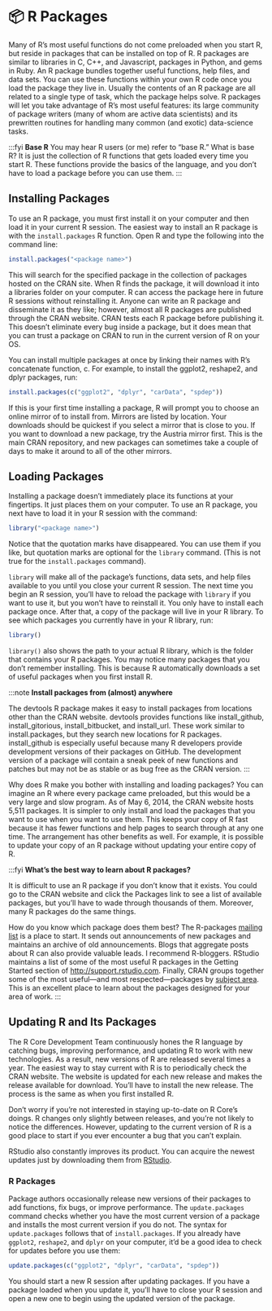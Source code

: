 # 📦 R Packages

Many of R’s most useful functions do not come preloaded when you start R, but reside in packages that can be installed on top of R. R packages are similar to libraries in C, C++, and Javascript, packages in Python, and gems in Ruby. An R package bundles together useful functions, help files, and data sets. You can use these functions within your own R code once you load the package they live in. Usually the contents of an R package are all related to a single type of task, which the package helps solve. R packages will let you take advantage of R’s most useful features: its large community of package writers (many of whom are active data scientists) and its prewritten routines for handling many common (and exotic) data-science tasks.

:::fyi
**Base R**
You may hear R users (or me) refer to “base R.” What is base R? It is just the collection of R functions that gets loaded every time you start R. These functions provide the basics of the language, and you don’t have to load a package before you can use them.
:::

## Installing Packages


To use an R package, you must first install it on your computer and then load it in your current R session. The easiest way to install an R package is with the `install.packages` R function. Open R and type the following into the command line:


```r
install.packages("<package name>")
```

This will search for the specified package in the collection of packages hosted on the CRAN site. When R finds the package, it will download it into a libraries folder on your computer. R can access the package here in future R sessions without reinstalling it. Anyone can write an R package and disseminate it as they like; however, almost all R packages are published through the CRAN website. CRAN tests each R package before publishing it. This doesn’t eliminate every bug inside a package, but it does mean that you can trust a package on CRAN to run in the current version of R on your OS.

You can install multiple packages at once by linking their names with R’s concatenate function, c. For example, to install the ggplot2, reshape2, and dplyr packages, run:


```r
install.packages(c("ggplot2", "dplyr", "carData", "spdep"))
```

If this is your first time installing a package, R will prompt you to choose an online mirror of to install from. Mirrors are listed by location. Your downloads should be quickest if you select a mirror that is close to you. If you want to download a new package, try the Austria mirror first. This is the main CRAN repository, and new packages can sometimes take a couple of days to make it around to all of the other mirrors.

## Loading Packages

Installing a package doesn’t immediately place its functions at your fingertips. It just places them on your computer. To use an R package, you next have to load it in your R session with the command:



```r
library("<package name>")

```

Notice that the quotation marks have disappeared. You can use them if you like, but quotation marks are optional for the `library` command. (This is not true for the `install.packages` command).

`library` will make all of the package’s functions, data sets, and help files available to you until you close your current R session. The next time you begin an R session, you’ll have to reload the package with `library` if you want to use it, but you won’t have to reinstall it. You only have to install each package once. After that, a copy of the package will live in your R library. To see which packages you currently have in your R library, run:


```r
library()
```

`library()` also shows the path to your actual R library, which is the folder that contains your R packages. You may notice many packages that you don’t remember installing. This is because R automatically downloads a set of useful packages when you first install R.

:::note
**Install packages from (almost) anywhere**

The devtools R package makes it easy to install packages from locations other than the CRAN website. devtools provides functions like install_github, install_gitorious, install_bitbucket, and install_url. These work similar to install.packages, but they search new locations for R packages. install_github is especially useful because many R developers provide development versions of their packages on GitHub. The development version of a package will contain a sneak peek of new functions and patches but may not be as stable or as bug free as the CRAN version.
:::

Why does R make you bother with installing and loading packages? You can imagine an R where every package came preloaded, but this would be a very large and slow program. As of May 6, 2014, the CRAN website hosts 5,511 packages. It is simpler to only install and load the packages that you want to use when you want to use them. This keeps your copy of R fast because it has fewer functions and help pages to search through at any one time. The arrangement has other benefits as well. For example, it is possible to update your copy of an R package without updating your entire copy of R.

:::fyi
**What’s the best way to learn about R packages?**

It is difficult to use an R package if you don’t know that it exists. You could go to the CRAN website and click the Packages link to see a list of available packages, but you’ll have to wade through thousands of them. Moreover, many R packages do the same things.

How do you know which package does them best? The R-packages [mailing list](https://stat.ethz.ch/mailman/listinfo/r-packages) is a place to start. It sends out announcements of new packages and maintains an archive of old announcements. Blogs that aggregate posts about R can also provide valuable leads. I recommend R-bloggers. RStudio maintains a list of some of the most useful R packages in the Getting Started section of http://support.rstudio.com. Finally, CRAN groups together some of the most useful—and most respected—packages by [subject area](https://cran.r-project.org/web/views/). This is an excellent place to learn about the packages designed for your area of work.
:::

## Updating R and Its Packages
The R Core Development Team continuously hones the R language by catching bugs, improving performance, and updating R to work with new technologies. As a result, new versions of R are released several times a year. The easiest way to stay current with R is to periodically check the CRAN website. The website is updated for each new release and makes the release available for download. You’ll have to install the new release. The process is the same as when you first installed R.

Don’t worry if you’re not interested in staying up-to-date on R Core’s doings. R changes only slightly between releases, and you’re not likely to notice the differences. However, updating to the current version of R is a good place to start if you ever encounter a bug that you can’t explain.

RStudio also constantly improves its product. You can acquire the newest updates just by downloading them from [RStudio](https://www.rstudio.com/products/rstudio/).

### **R Packages**
Package authors occasionally release new versions of their packages to add functions, fix bugs, or improve performance. The `update.packages` command checks whether you have the most current version of a package and installs the most current version if you do not. The syntax for `update.packages` follows that of `install.packages`. If you already have `ggplot2`, `reshape2`, and `dplyr` on your computer, it’d be a good idea to check for updates before you use them:


```r
update.packages(c("ggplot2", "dplyr", "carData", "spdep"))
```

You should start a new R session after updating packages. If you have a package loaded when you update it, you’ll have to close your R session and open a new one to begin using the updated version of the package.

